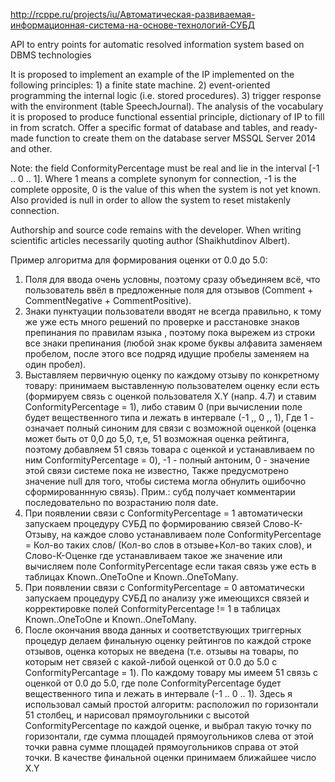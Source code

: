 http://rcppe.ru/projects/iu/Автоматическая-развиваемая-информационная-система-на-основе-технологий-СУБД

API to entry points for automatic resolved information system based on DBMS technologies

It is proposed to implement an example of the IP implemented on the following principles: 1) a finite state machine. 2) event-oriented programming the internal logic (i.e. stored procedures). 3) trigger response with the environment (table SpeechJournal). The analysis of the vocabulary it is proposed to produce functional essential principle, dictionary of IP to fill in from scratch. Offer a specific format of database and tables, and ready-made function to create them on the database server MSSQL Server 2014 and other.



Note: the field ConformityPercentage must be real and lie in the interval [-1 .. 0 .. 1]. Where 1 means a complete synonym for connection, -1 is the complete opposite, 0 is the value of this when the system is not yet known. Also provided is null in order to allow the system to reset mistakenly connection.



Authorship and source code remains with the developer. When writing scientific articles necessarily quoting author (Shaikhutdinov Albert).

Пример алгоритма для формирования оценки от 0.0 до 5.0:
1. Поля для ввода очень условны, поэтому сразу объединяем всё, что пользователь ввёл в предложенные поля для отзывов (Comment + CommentNegative + CommentPositive).
2. Знаки пунктуации пользователи вводят не всегда правильно, к тому же уже есть много решений по проверке и расстановке знаков препинания по правилам языка , поэтому пока вырежем из строки все знаки препинания (любой знак кроме буквы алфавита заменяем пробелом, после этого все подряд идущие пробелы заменяем на один пробел).
3. Выставляем первичную оценку по каждому отзыву по конкретному товару:  принимаем выставленную пользователем оценку если есть (формируем связь с оценкой пользователя X.Y (напр. 4.7) и ставим ConformityPercentage = 1), либо ставим 0 (при вычислении поле  будет вещественного типа и лежать в интервале (-1 ,, 0 ,, 1), Где 1 - означает полный синоним для связи с возможной оценкой (оценка может быть от 0,0 до 5,0, т,е, 51 возможная оценка рейтинга, поэтому добавляем 51 связь товара с оценкой и устанавливаем по ним ConformityPercentage = 0), -1 - полный антоним, 0 - значение этой связи системе пока не известно, Также предусмотрено значение null для того, чтобы система могла обнулить ошибочно сформированнную связь). Прим.: субд получает комментарии последовательно по возрастанию поля date.
4. При появлении связи с ConformityPercentage = 1 автоматически запускаем процедуру СУБД по формированию связей Слово-К-Отзыву, на каждое слово устанавливаем поле ConformityPercentage = Кол-во таких слов/ (Кол-во слов в отзыве+Кол-во таких слов), и Слово-К-Оценке где устанавливаем такое же значение или вычисляем поле ConformityPercentage если такая связь уже есть в таблицах Known..OneToOne и Known..OneToMany.
5. При появлении связи с ConformityPercentage = 0 автоматически запускаем процедуру СУБД по анализу уже имеющихся связей и корректировке полей ConformityPercentage != 1 в таблицах Known..OneToOne и Known..OneToMany.
6. После окончания ввода данных и соответствующих триггерных процедур делаем финальную оценку рейтингов по каждой строке отзывов, оценка которых не введена (т.е. отзывы на товары, по которым нет связей с какой-либой оценкой от 0.0 до 5.0 с ConformityPercantage = 1). По каждому товару мы имеем 51 связь с оценкой от 0.0 до 5.0, где поле  ConformityPercentage будет вещественного типа и лежать в интервале (-1 .. 0 .. 1). Здесь я использовал самый простой алгоритм: расположил по горизонтали 51 столбец, и нарисовал прямоугольники с высотой ConformityPercentage по каждой оценке, и выбрал такую точку по горизонтали, где сумма площадей прямоугольников слева от этой точки равна сумме площадей прямоугольников справа от этой точки. В качестве финальной оценки принимаем ближайшее число X.Y
